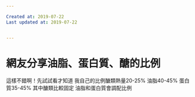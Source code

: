 ```yaml
---

Created at: 2019-07-22
Last updated at: 2019-07-22


---
```


# 網友分享油脂、蛋白質、醣的比例


這樣不錯啊！先試試看才知道
我自己的比例醣類熱量20-25%
油脂40-45%
蛋白質35-45% 其中醣類比較固定 油脂和蛋白質會調配比例


